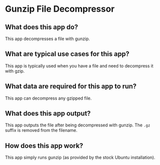 # Gunzip File Decompressor

## What does this app do?

This app decompresses a file with gunzip.

## What are typical use cases for this app?

This app is typically used when you have a file and need to decompress it with gzip.

## What data are required for this app to run?

This app can decompress any gzipped file.

## What does this app output?

This app outputs the file after being decompressed with gunzip. The `.gz` suffix is removed from the filename.

## How does this app work?

This app simply runs gunzip (as provided by the stock Ubuntu installation).
